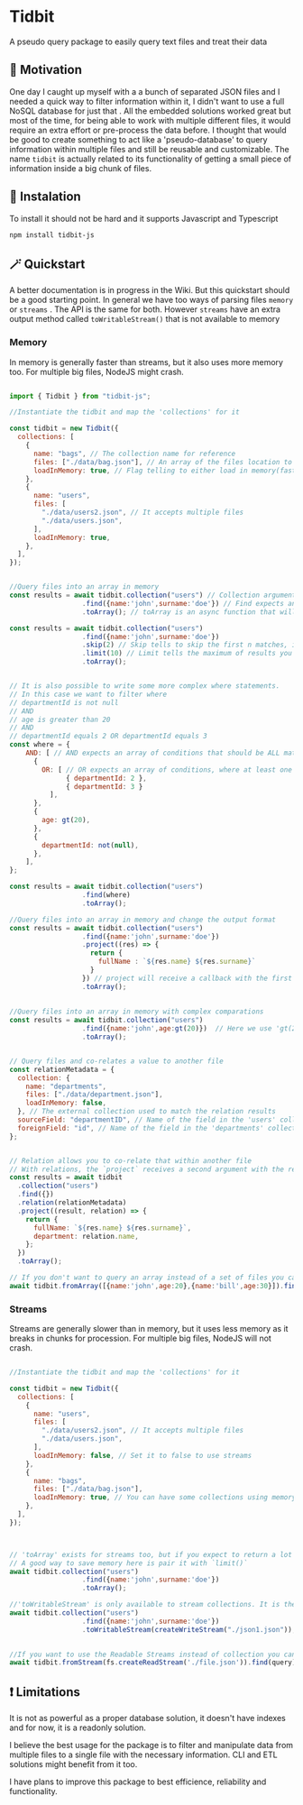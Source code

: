 # Tidbit
A pseudo query package to easily query text files and treat their data


## 🌄 Motivation

One day I caught up myself with a a bunch of separated JSON files and I needed a quick way to filter information within it, I didn't want to use a full NoSQL database for just that . All the embedded solutions worked great but most of the time, for being able to work with multiple different files, it would require an extra effort or pre-process the data before. I thought that would be good to create something to act like a 'pseudo-database' to query information within multiple files and still be reusable and customizable. The name `tidbit` is actually related to its functionality of getting a small piece of information inside a big chunk of files.

## 💾 Instalation

To install it should not be hard and it supports Javascript and Typescript

```bash
npm install tidbit-js
   ```
   
## 🪄 Quickstart

A better documentation is in progress in the Wiki. But this quickstart should be a good starting point. In general we have too ways of parsing files `memory` or `streams` . The API is the same for both. However `streams` have an extra output method called `toWritableStream()` that is not available to memory


### Memory

In memory is generally faster than streams, but it also uses more memory too. For multiple big files, NodeJS might crash.

```javascript

import { Tidbit } from "tidbit-js";

//Instantiate the tidbit and map the 'collections' for it

const tidbit = new Tidbit({
  collections: [
    {
      name: "bags", // The collection name for reference
      files: ["./data/bag.json"], // An array of the files location to be queried
      loadInMemory: true, // Flag telling to either load in memory(faster) or use streams(memory effective)
    },
    {
      name: "users",
      files: [
        "./data/users2.json", // It accepts multiple files
        "./data/users.json",
      ],
      loadInMemory: true,
    },
  ],
});


//Query files into an array in memory
const results = await tidbit.collection("users") // Collection argument expects the name of the collection
                  .find({name:'john',surname:'doe'}) // Find expects an object to query the json file. In this case, we know the json has items with 'name' and 'surname'. Then we expect to filter the results where name equals 'john' and surname equals 'doe'
                  .toArray(); // toArray is an async function that will return the results to an array

const results = await tidbit.collection("users")
                  .find({name:'john',surname:'doe'}) 
                  .skip(2) // Skip tells to skip the first n matches, in this case skip the first 2 matches
                  .limit(10) // Limit tells the maximum of results you want, even if there are many other results, in this case it will only return the first 10
                  .toArray(); 


// It is also possible to write some more complex where statements.
// In this case we want to filter where 
// departmentId is not null
// AND
// age is greater than 20
// AND
// departmentId equals 2 OR departmentId equals 3
const where = {
    AND: [ // AND expects an array of conditions that should be ALL matched
      {
        OR: [ // OR expects an array of conditions, where at least one should be matched
              { departmentId: 2 },
              { departmentId: 3 }
          ],
      },
      {
        age: gt(20),
      },
      {
        departmentId: not(null),
      },
    ],
};

const results = await tidbit.collection("users")
                  .find(where) 
                  .toArray(); 

//Query files into an array in memory and change the output format
const results = await tidbit.collection("users")
                  .find({name:'john',surname:'doe'}) 
                  .project((res) => { 
                    return {
                      fullName : `${res.name} ${res.surname}`
                    }
                  }) // project will receive a callback with the first argument being each filtered result. You can modify the result here
                  .toArray();   
                  
                  
//Query files into an array in memory with complex comparations
const results = await tidbit.collection("users")
                  .find({name:'john',age:gt(20)})  // Here we use 'gt(20)' to specify that 'age' needs to be greater than '20' we call it a comparator, that is a curried function. Tidbit provides a set of builtin, but you can also create your own without effort.
                  .toArray();     


// Query files and co-relates a value to another file
const relationMetadata = {
  collection: {
    name: "departments",
    files: ["./data/department.json"],
    loadInMemory: false,
  }, // The external collection used to match the relation results
  sourceField: "departmentID", // Name of the field in the 'users' collection
  foreignField: "id", // Name of the field in the 'departments' collection
};


// Relation allows you to co-relate that within another file
// With relations, the `project` receives a second argument with the relation results(It can be undefined if nothing was found)
const results = await tidbit
  .collection("users")
  .find({})
  .relation(relationMetadata)
  .project((result, relation) => {
    return {
      fullName: `${res.name} ${res.surname}`,
      department: relation.name,
    };
  })
  .toArray();                   

// If you don't want to query an array instead of a set of files you can do it using `.fromArray()` instead of `.collection()`
await tidbit.fromArray([{name:'john',age:20},{name:'bill',age:30}]).find({age:30}).toArray();

   ```

### Streams

Streams are generally slower than in memory, but it uses less memory as it breaks in chunks for procession. For multiple big files, NodeJS will not crash.

```javascript

//Instantiate the tidbit and map the 'collections' for it

const tidbit = new Tidbit({
  collections: [
    {
      name: "users",
      files: [
        "./data/users2.json", // It accepts multiple files
        "./data/users.json",
      ],
      loadInMemory: false, // Set it to false to use streams
    },
    {
      name: "bags",
      files: ["./data/bag.json"],
      loadInMemory: true, // You can have some collections using memory and some other using streams
    },
  ],
});



// 'toArray' exists for streams too, but if you expect to return a lot of results, it might not be too memory safe and could use a lot of memory too. It returns the result to a javascript array. Which is convenient
// A good way to save memory here is pair it with `limit()`
await tidbit.collection("users") 
                  .find({name:'john',surname:'doe'}) 
                  .toArray(); 

//'toWritableStream' is only available to stream collections. It is the most effective way to filter the data and still don't flood memory. It should receive an argument that is a writable stream. In the following example, we save it to an external file. But you can use any writable stream you want
await tidbit.collection("users") 
                  .find({name:'john',surname:'doe'}) 
                  .toWritableStream(createWriteStream("./json1.json")); 
                  

//If you want to use the Readable Streams instead of collection you can do it
await tidbit.fromStream(fs.createReadStream('./file.json')).find(query).toArray();

   ```


  ## ❗ Limitations

  It is not as powerful as a proper database solution, it doesn't have indexes and for now, it is a readonly solution.

  I believe the best usage for the package is to filter and manipulate data from multiple files to a single file with the necessary information. CLI and ETL solutions might benefit from it too.

  I have plans to improve this package to best efficience, reliability and functionality.